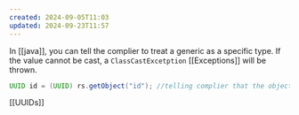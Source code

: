 ```yaml
---
created: 2024-09-05T11:03
updated: 2024-09-23T11:57
---
```

In [[java]], you can tell the complier to treat a generic as a specific type. If the value cannot be cast, a `ClassCastExcetption` [[Exceptions]] will be thrown. 
```java 
UUID id = (UUID) rs.getObject("id"); //telling complier that the object will be UUID 
```

[[UUIDs]]